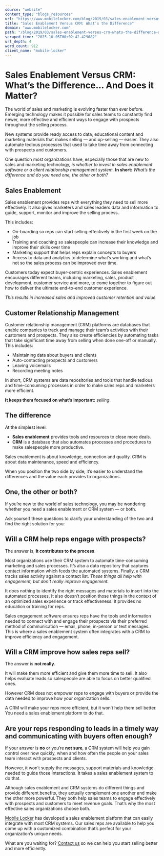 ```yaml
---
source: "website"
content_type: "blogs_resources"
url: "https://www.mobilelocker.com/blog/2019/03/sales-enablement-versus-crm-whats-the-difference-and-does-it-matter/"
title: "Sales Enablement Versus CRM: What’s the Difference"
domain: "www.mobilelocker.com"
path: "/blog/2019/03/sales-enablement-versus-crm-whats-the-difference-and-does-it-matter/"
scraped_time: "2025-10-05T00:02:42.429082"
url_depth: 4
word_count: 912
client_name: "mobile-locker"
---
```


# Sales Enablement Versus CRM: What’s the Difference… And Does it Matter?

The world of sales and marketing is evolving faster than ever before. Emerging technology makes it possible for sales teams to constantly find newer, more effective and efficient ways to engage with prospects throughout the selling process.

New systems provide ready access to data, educational content and marketing materials that makes selling — and up-selling — easier. They also automate tedious processes that used to take time away from connecting with prospects and customers.

One question most organizations have, especially those that are new to sales and marketing technology, _is whether to invest in sales enablement software or a client relationship management system._  **In short:** _What’s the difference and do you need one, the other or both?_

## Sales Enablement

Sales enablement provides reps with everything they need to sell more effectively. It also gives marketers and sales leaders data and information to guide, support, monitor and improve the selling process.

This includes:

*   On-boarding so reps can start selling effectively in the first week on the job
*   Training and coaching so salespeople can increase their knowledge and improve their skills over time
*   Marketing support that helps reps explain concepts to buyers
*   Access to data and analytics to determine what’s working and what’s not so the sales process can be improved over time.

Customers today expect buyer-centric experiences. Sales enablement encourages different teams, including marketing, sales, product development, customer service and more, to come together to figure out how to deliver the ultimate end-to-end customer experience.

_This results in increased sales and improved customer retention and value._

## Customer Relationship Management

Customer relationship management (CRM) platforms are databases that enable companies to track and manage their team’s activities with their customers and prospects. They also create efficiencies by automating tasks that take significant time away from selling when done one-off or manually. This includes:

*   Maintaining data about buyers and clients
*   Auto-contacting prospects and customers
*   Leaving voicemails
*   Recording meeting notes

In short, CRM systems are data repositories and tools that handle tedious and time-consuming processes in order to make sales reps and marketers more efficient.

**It keeps them focused on what’s important:** _selling_.

## The difference

At the simplest level:

*   **Sales enablement** provides tools and resources to close more deals.
*   **CRM** is a database that also automates processes and procedures to make salespeople more productive.

Sales enablement is about knowledge, connection and quality. CRM is about data maintenance, speed and efficiency.

When you position the two side by side, it’s easier to understand the differences and the value each provides to organizations.

## One, the other or both?

If you’re new to the world of sales technology, you may be wondering whether you need a sales enablement or CRM system — or both.

Ask yourself these questions to clarify your understanding of the two and find the right solution for you:

## Will a CRM help reps engage with prospects?

The answer is, **it contributes to the process**.

Most organizations use their CRM system to automate time-consuming marketing and sales processes. It’s also a data repository that captures contact information which feeds the automated systems. Finally, a CRM tracks sales activity against a contact list. _These things all help with engagement, but don’t really_ _improve_ _engagement._

It does nothing to identify the right messages and materials to insert into the automated processes. It also doesn’t position those things in the context of an optimized sales experience or track effectiveness. It provides no education or training for reps.

Sales engagement software ensures reps have the tools and information needed to connect with and engage their prospects via their preferred method of communication — email, phone, in-person or text messages. This is where a sales enablement system often integrates with a CRM to improve efficiency and engagement.

## Will a CRM improve how sales reps sell?

The answer is **not really**.

It will make them more efficient and give them more time to sell. It also helps evaluate leads so salespeople are able to focus on better qualified ones.

However CRM does not empower reps to engage with buyers or provide the data needed to improve how your organization sells.

A CRM will make your reps more efficient, but it won’t help them sell better. You need a sales enablement platform to do that.

## Are your reps responding to leads in a timely way and communicating with buyers often enough?

If your answer is **no** or you’re **not sure**, a CRM system will help you gain control over how quickly, when and how often the people on your sales team interact with prospects and clients.

However, it won’t supply the messages, support materials and knowledge needed to guide those interactions. It takes a sales enablement system to do that.

Although sales enablement and CRM systems do different things and provide different benefits, they actually complement one another and make the other more powerful. They both help sales teams to engage effectively with prospects and customers to meet revenue goals. That’s why the most effective sales organizations choose both.

[Mobile Locker](https://www.mobilelocker.com) has developed a sales enablement platform that can easily integrate with most CRM systems. Our sales reps are available to help you come up with a customized combination that’s perfect for your organization’s unique needs.

What are you waiting for? [Contact us](https://www.mobilelocker.com/demo/) so we can help you start selling better and more efficiently.